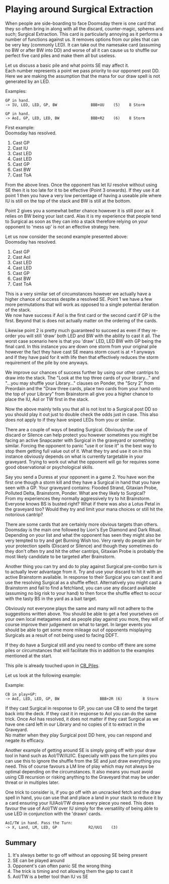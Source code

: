 # Playing around Surgical Extraction

When people are side-boarding to face Doomsday there is one card that
they so often bring in along with all the discard, counter-magic,
spheres and such; Surgical Extraction. This card is particularly 
annoying as it performs a number of functions against us. It removes
options from our piles that can be very key (commonly LED). It
can take out the namesake card (assuming no BW or after BW into DD)
and worse of all it can cause us to shuffle our perfect five card
piles and make them all but useless.

Let us discuss a basic pile and what points SE may affect it.     
Each number represents a point we pass priority to our opponent post DD.   
Here we are making the assumption that the mana for our draw spell is not generated
by an LED.   

Examples:   
```
GP in hand. 
-> IU, LED, LED, GP, BW               BBB+UU    (5)    8 Storm

GP in hand.
-> AoI, GP, LED, LED, BW              BBB+R2    (6)    8 Storm
```

First example:   
Doomsday has resolved.  
1. Cast GP   
2. Cast IU    
3. Cast LED  
4. Cast LED  
5. Cast GP   
6. Cast BW   
7. Cast ToA   

From the above lines. Once the opponent has let IU resolve without using SE then 
it is too late for it to be effective (Point 3 onwards). If they use it at point
1 then you have a very low percentage of having a useable pile where IU is still 
on the top of the stack and BW is still at the bottom.

Point 2 gives you a somewhat better chance however it is still poor as it relies
on BW being your last card. 
Alas it is my experience that people tend to Surgical as soon as they can into a stack 
therefore relying on your opponent to 'mess up' is not an effective strategy here.

Let us now consider the second example presented above:   
Doomsday has resolved.  
1. Cast GP   
2. Cast AoI      
3. Cast LED  
4. Cast LED  
5. Cast GP   
6. Cast BW   
7. Cast ToA   

This is a very similar set of circumstances however we actually have a higher chance of 
success despite a resolved SE. Point 1 we have a few more permutations that will work as
opposed to a single potential iteration of the stack.  
We now have success if AoI is the first card or the second card if GP is the first.
Beyond that is does not actually matter on the ordering of the cards.

Likewise point 2 is pretty much guaranteed to succeed as even if they re-order you will 
still 'draw' both LED and BW with the ability to cast it all. The worst case scenario here
is that you 'draw' LED, LED BW with GP being the final card. In this instance you are down one
storm from your original pile however the fact they have cast SE means storm count is at +1 
anyways and if they have paid for it with life then that effectively reduces the storm 
requirement of the pile by one anyways. 

We improve our chances of success further by using our other cantrips to draw into the stack.
The "Look at the top three cards of your library..." and "...you may shuffle your Library..." 
clauses on Ponder, the "Scry 2" from Preordain and the "Draw three cards, place two cards from
your hand onto the top of your Library" from Brainstorm all give you a higher chance to place 
the IU, AoI or TW first in the stack.   

Now the above mainly tells you that all is not lost to a Surgical post DD so you should play it
out just to double check the odds just in case. This also does not apply to if they have sniped LEDs 
from you or similar.

There are a couple of ways of beating Surgical. Obviously the use of discard
or Silence can help protect you however sometimes you might be facing an active
Snapcaster with Surgical in the graveyard or something similar. Forcing the
opponent to panic "use it or lose it" is the best way to stop them getting full
value out of it. What they try and use it on in this instance obviously depends
on what is currently targetable in your graveyard. Trying to work out what the 
opponent will go for requires some good observational or psychological skills.  

Say you send a Duress at your opponent in a game 2. You have won the first one 
though a storm kill and they have a Surgical in hand that you have seen with a GP. 
Your graveyard contains: Flooded Strand, Gitaxian Probe, Polluted Delta, Brainstorm,
Ponder. What are they likely to Surgical?    
From my experiences they normally aggressively try to hit Brainstorm. Everyone knows BS
is busted right? What if there was also a Lotus Petal in the graveyard too? Would they 
try and limit your mana choices or still hit the notorious cantrip?

There are some cards that are certainly more obvious targets than others. Doomsday is the
main one followed by Lion's Eye Diamond and Dark Ritual. Depending on your list and what 
the opponent has seen they might also be very tempted to try and get Burning Wish too. 
Very rarely do people aim for your protection spells (Discard or Silence) and though they 
sometimes do they don't often try and hit the other cantrips, Gitaxian Probe is probably the 
most likely candidate to be targeted after Brainstorm.

Another thing you can try and do to play against Surgical pre-combo turn is to 
actually lever advantage from it. Try and use your discard to hit it with an active 
Brainstorm available. In response to their Surgical you can cast it and use the resolving 
Surgical as a shuffle effect. Alternatively you might cast a Brainstorm and fail to find a 
fetchland, you can use any discard available (assuming no big risk to your hand) to then
force the shuffle effect to occur with the tasty BS in the yard as a bait target.

Obviously not everyone plays the same and many will not adhere to the suggestions
written above. You should be able to get a feel yourselves on your own local metagames
and as people play against you more, they will of course improve their judgement on what
to target. In larger events you should be able to get some more mileage out of opponents
misplaying Surgicals as a result of not being used to facing DDFT. 

If they do have a Surgical still and you need to combo off there are some piles or 
circumstances that will facilitate this in addition to the examples mentioned at the start. 

This pile is already touched upon in [CB_Piles](http://ddft.wiki/pages-output/cb-piles/).  

Let us look at the following example:  

Example:
```
CB in play+GP:
-> AoI, LED, LED, GP, BW                  BBB+2R (6)         8 Storm
```

If they cast Surgical in response to GP, you can use CB to send the target back into 
the deck. If they cast it in response to AoI you can do the same trick. Once AoI
has resolved, it does not matter if they cast Surgical as we have one card left in 
our Library and no copies of it to extract in the Graveyard.   
No matter when they play Surgical post DD here, you can respond and negate 
its efficacy.

Another example of getting around SE is simply going off with your draw tool in hand
such as AoI/TW/IU/IC. Especially with pass the turn piles you can use this to ignore the 
shuffle from the SE and just draw everything you need. This of course favours a LM line
of play which may not always be optimal depending on the circumstances. It also means you
must avoid using CB recursion or risking anything to the Graveyard that may be under threat
or in multiples later. 

One trick to consider is, if you go off with an uncracked fetch and the draw spell in hand,
you can use that and place a land in your stack to reduce it by a card ensuring your 
IU/AoI/TW draws every piece you need. This does favour the use of AoI/TW over IU simply
for the versatility of being able to use LED in conjunction with the 'drawn' cards.

```
AoI/TW in hand. Pass the Turn:
-> X, Land, LM, LED, GP              R2/UU1    (3)    
```

## Summary

1. It's always better to go off without an opposing SE being present
2. SE can be played around
3. Opponent's can often panic SE the wrong thing
4. The trick is timing and not allowing them the gap to cast it
5. AoI/TW is a better tool than IU vs SE
